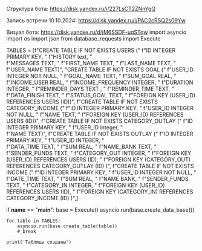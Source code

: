 Структура бота: https://disk.yandex.ru/i/227LsCT2ZNnYgQ

Запись встречи 10.10.2024: https://disk.yandex.ru/i/PAC2cRSQ2s09Yw

Визуал бота: https://disk.yandex.ru/d/jM6SSDF-uqSTqw
import asyncio
import os
import json
from database_requests import Execute

TABLES = [f"CREATE TABLE IF NOT EXISTS USERS ("
                                  f"ID INTEGER PRIMARY KEY, "
                                  f"HISTORY text, "                                  
                                  f"MESSAGES  TEXT, "
                                  f"FIRST_NAME   TEXT, "
                                  f"LAST_NAME   TEXT, "
                                  f"USER_NAME   TEXT)",
                                  "CREATE TABLE IF NOT EXISTS GOAL ("
                                  f"USER_ID INTEGER NOT NULL, "
                                  f"GOAL_NAME TEXT, "
                                  f"SUM_GOAL REAL, "
                                  f"INCOME_USER REAL, "
                                  f"INCOME_FREQUENCY INTEGER, "
                                  f"DURATION INTEGER, "
                                  f"REMINDER_DAYS TEXT , "
                                  f"REMINDER_TIME TEXT, "
                                  f"DATA_FINISH TEXT, "
                                  f"STATUS_GOAL TEXT, "
                                  f"FOREIGN KEY (USER_ID) REFERENCES USERS (ID))",
                                  f"CREATE TABLE IF NOT EXISTS CATEGORY_INCOME ("
                                  f"ID INTEGER PRIMARY KEY, "
                                  f"USER_ID INTEGER NOT NULL, "
                                  f"NAME TEXT, "
                                  f"FOREIGN KEY (USER_ID) REFERENCES USERS (ID))",
                                  f"CREATE TABLE IF NOT EXISTS CATEGORY_OUTLAY ("
                                  f"ID INTEGER PRIMARY KEY, "
                                  f"USER_ID integer, "                                  
                                  f"NAME  TEXT)",
                                  f"CREATE TABLE IF NOT EXISTS OUTLAY ("
                                  f"ID INTEGER PRIMARY KEY, "
                                  f"USER_ID INTEGER, "                                  
                                  f"DATA_TIME  TEXT, "
                                  f"SUM   REAL, "
                                  f"NAME_BANK   TEXT, "
                                  f"SENDER_FUNDS TEXT, "
                                  f"CATEGORY_OUT   INTEGER, "
                                  f"FOREIGN KEY (USER_ID) REFERENCES USERS (ID), "
                                  f"FOREIGN KEY (CATEGORY_OUT) REFERENCES CATEGORY_OUTLAY (ID) )",
                                  f"CREATE TABLE IF NOT EXISTS INCOME ("
                                  f"ID INTEGER PRIMARY KEY, "
                                  f"USER_ID INTEGER NOT NULL, "
                                  f"DATE_TIME TEXT, "
                                  f"SUM REAL, "
                                  f"NAME BANK, "
                                  f"SENDER_FUNDS TEXT, "
                                  f"CATEGORY_IN INTEGER, "
                                  f"FOREIGN KEY (USER_ID) REFERENCES USERS (ID), "
                                  f"FOREIGN KEY (CATEGORY_IN) REFERENCES CATEGORY_INCOME (ID) )",]

if __name__ == "__main__":
    base = Execute()
    asyncio.run(base.create_data_base())

    for table in TABLES:
        asyncio.run(base.create_table(table))
        # break

    print('Таблицы созданы')  
